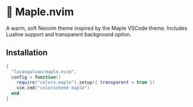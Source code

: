 # 🍁 Maple.nvim

A warm, soft Neovim theme inspired by the Maple VSCode theme. Includes Lualine support and transparent background option.

## Installation

```lua
{
  "lucasgalvao/maple.nvim",
  config = function()
    require("colors.maple").setup({ transparent = true })
    vim.cmd("colorscheme maple")
  end
}

```
